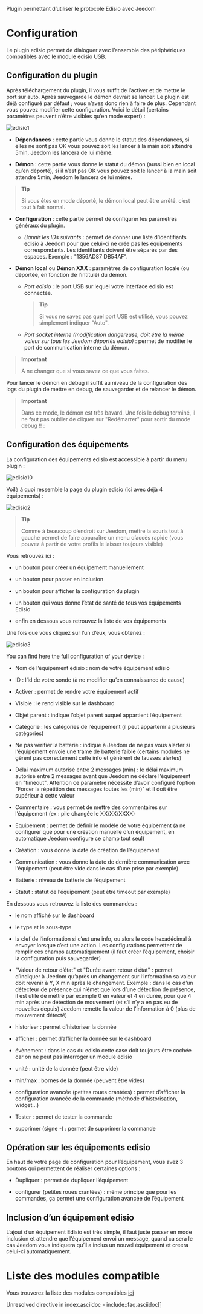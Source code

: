 Plugin permettant d’utiliser le protocole Edisio avec Jeedom

Configuration 
=============

Le plugin edisio permet de dialoguer avec l’ensemble des périphériques
compatibles avec le module edisio USB.

Configuration du plugin 
-----------------------

Après téléchargement du plugin, il vous suffit de l’activer et de mettre
le port sur auto. Après sauvegarde le démon devrait se lancer. Le plugin
est déjà configuré par défaut ; vous n’avez donc rien à faire de plus.
Cependant vous pouvez modifier cette configuration. Voici le détail
(certains paramètres peuvent n’être visibles qu’en mode expert) :

![edisio1](../images/edisio1.JPG)

-   **Dépendances** : cette partie vous donne le statut des dépendances,
    si elles ne sont pas OK vous pouvez soit les lancer à la main soit
    attendre 5min, Jeedom les lancera de lui même.

-   **Démon** : cette partie vous donne le statut du démon (aussi bien
    en local qu’en déporté), si il n’est pas OK vous pouvez soit le
    lancer à la main soit attendre 5min, Jeedom le lancera de lui même.

> **Tip**
>
> Si vous êtes en mode déporté, le démon local peut être arrêté, c’est
> tout à fait normal.

-   **Configuration** : cette partie permet de configurer les paramètres
    généraux du plugin.

    -   *Bannir les IDs suivants* : permet de donner une liste
        d’identifiants edisio à Jeedom pour que celui-ci ne crée pas les
        équipements correspondants. Les identifiants doivent être
        séparés par des espaces. Exemple : "1356AD87 DB54AF".

-   **Démon local** ou **Démon XXX** : paramètres de configuration
    locale (ou déportée, en fonction de l’intitulé) du démon.

    -   *Port edisio* : le port USB sur lequel votre interface edisio
        est connectée.

        > **Tip**
        >
        > Si vous ne savez pas quel port USB est utilisé, vous pouvez
        > simplement indiquer "Auto".

    -   *Port socket interne (modification dangereuse, doit être la même
        valeur sur tous les Jeedom déportés edisio)* : permet de
        modifier le port de communication interne du démon.

> **Important**
>
> A ne changer que si vous savez ce que vous faites.

Pour lancer le démon en debug il suffit au niveau de la configuration
des logs du plugin de mettre en debug, de sauvegarder et de relancer le
démon.

> **Important**
>
> Dans ce mode, le démon est très bavard. Une fois le debug terminé, il
> ne faut pas oublier de cliquer sur "Redémarrer" pour sortir du mode
> debug !! :

Configuration des équipements 
-----------------------------

La configuration des équipements edisio est accessible à partir du menu
plugin :

![edisio10](../images/edisio10.JPG)

Voilà à quoi ressemble la page du plugin edisio (ici avec déjà 4
équipements) :

![edisio2](../images/edisio2.JPG)

> **Tip**
>
> Comme à beaucoup d’endroit sur Jeedom, mettre la souris tout à gauche
> permet de faire apparaître un menu d’accès rapide (vous pouvez à
> partir de votre profils le laisser toujours visible)

Vous retrouvez ici :

-   un bouton pour créer un équipement manuellement

-   un bouton pour passer en inclusion

-   un bouton pour afficher la configuration du plugin

-   un bouton qui vous donne l’état de santé de tous vos équipements
    Edisio

-   enfin en dessous vous retrouvez la liste de vos équipements

Une fois que vous cliquez sur l’un d’eux, vous obtenez :

![edisio3](../images/edisio3.JPG)

You can find here the full configuration of your device :

-   Nom de l’équipement edisio : nom de votre équipement edisio

-   ID : l’id de votre sonde (à ne modifier qu’en connaissance de cause)

-   Activer : permet de rendre votre équipement actif

-   Visible : le rend visible sur le dashboard

-   Objet parent : indique l’objet parent auquel appartient l’équipement

-   Catégorie : les catégories de l’équipement (il peut appartenir à
    plusieurs catégories)

-   Ne pas vérifier la batterie : indique à Jeedom de ne pas vous
    alerter si l’équipement envoie une trame de batterie faible
    (certains modules ne gèrent pas correctement cette info et génèrent
    de fausses alertes)

-   Délai maximum autorisé entre 2 messages (min) : le délai maximum
    autorisé entre 2 messages avant que Jeedom ne déclare l’équipement
    en "timeout". Attention ce paramètre nécessite d’avoir configuré
    l’option "Forcer la répétition des messages toutes les (min)" et il
    doit être supérieur à cette valeur

-   Commentaire : vous permet de mettre des commentaires sur
    l’équipement (ex : pile changée le XX/XX/XXXX)

-   Equipement : permet de définir le modèle de votre équipement (à ne
    configurer que pour une création manuelle d’un équipement, en
    automatique Jeedom configure ce champ tout seul)

-   Création : vous donne la date de création de l’équipement

-   Communication : vous donne la date de dernière communication avec
    l’équipement (peut être vide dans le cas d’une prise par exemple)

-   Batterie : niveau de batterie de l’équipement

-   Statut : statut de l’équipement (peut être timeout par exemple)

En dessous vous retrouvez la liste des commandes :

-   le nom affiché sur le dashboard

-   le type et le sous-type

-   la clef de l’information si c’est une info, ou alors le code
    hexadécimal à envoyer lorsque c’est une action. Les configurations
    permettent de remplir ces champs automatiquement (il faut créer
    l’équipement, choisir la configuration puis sauvegarder)

-   "Valeur de retour d’état" et "Durée avant retour d’état" : permet
    d’indiquer à Jeedom qu’après un changement sur l’information sa
    valeur doit revenir à Y, X min après le changement. Exemple : dans
    le cas d’un détecteur de présence qui n’émet que lors d’une
    détection de présence, il est utile de mettre par exemple 0 en
    valeur et 4 en durée, pour que 4 min après une détection de
    mouvement (et s’il n’y a en pas eu de nouvelles depuis) Jeedom
    remette la valeur de l’information à 0 (plus de mouvement détecté)

-   historiser : permet d’historiser la donnée

-   afficher : permet d’afficher la donnée sur le dashboard

-   évènement : dans le cas du edisio cette case doit toujours être
    cochée car on ne peut pas interroger un module edisio

-   unité : unité de la donnée (peut être vide)

-   min/max : bornes de la donnée (peuvent être vides)

-   configuration avancée (petites roues crantées) : permet d’afficher
    la configuration avancée de la commande (méthode
    d’historisation, widget…​)

-   Tester : permet de tester la commande

-   supprimer (signe -) : permet de supprimer la commande

Opération sur les équipements edisio 
------------------------------------

En haut de votre page de configuration pour l’équipement, vous avez 3
boutons qui permettent de réaliser certaines options :

-   Dupliquer : permet de dupliquer l’équipement

-   configurer (petites roues crantées) : même principe que pour les
    commandes, ça permet une configuration avancée de l’équipement

Inclusion d’un équipement edisio 
--------------------------------

L’ajout d’un équipement Edisio est très simple, il faut juste passer en
mode inclusion et attendre que l’équipement envoi un message, quand ca
sera le cas Jeedom vous indiquera qu’il a inclus un nouvel équipement et
creera celui-ci automatiquement.

Liste des modules compatible 
============================

Vous trouverez la liste des modules compatibles
[ici](https://jeedom.fr/doc/documentation/edisio-modules/fr_FR/doc-edisio-modules-equipement.compatible.html)

Unresolved directive in index.asciidoc - include::faq.asciidoc\[\]

